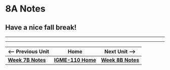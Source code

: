 # 8A Notes

## Have a nice fall break!

---
---

| <-- Previous Unit | Home | Next Unit -->
| --- | --- | --- 
|   [**Week 7B Notes**](7B.md)  |  [**IGME-110 Home**](../) | [**Week 8B Notes**](8B.md)
